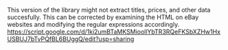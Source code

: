 This version of the library might not extract titles, prices, and other data succesfully. This can be corrected by examining the HTML on eBay websites and modifying the regular expressions accordingly.
https://script.google.com/d/1ki2umBTaMKSMioollYbTR3RQeFKSbXZHw1HxUSBUJ7bTvPQfBL6BUggQ/edit?usp=sharing
